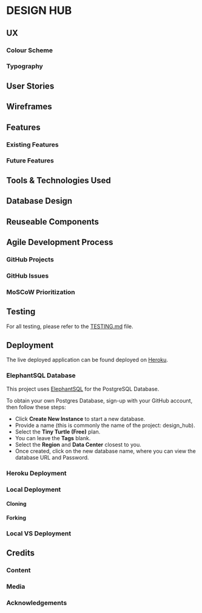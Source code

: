# DESIGN HUB

## UX

### Colour Scheme

### Typography

## User Stories

## Wireframes

## Features

### Existing Features

### Future Features

## Tools & Technologies Used

## Database Design

## Reuseable Components

## Agile Development Process

### GitHub Projects

### GitHub Issues

### MoSCoW Prioritization

## Testing

For all testing, please refer to the [TESTING.md](TESTING.md) file.

## Deployment

The live deployed application can be found deployed on [Heroku](https://design-hub-af7f99885c3f.herokuapp.com).

### ElephantSQL Database

This project uses [ElephantSQL](https://www.elephantsql.com) for the PostgreSQL Database.

To obtain your own Postgres Database, sign-up with your GitHub account, then follow these steps:
- Click **Create New Instance** to start a new database.
- Provide a name (this is commonly the name of the project: design_hub).
- Select the **Tiny Turtle (Free)** plan.
- You can leave the **Tags** blank.
- Select the **Region** and **Data Center** closest to you.
- Once created, click on the new database name, where you can view the database URL and Password.


### Heroku Deployment

### Local Deployment

#### Cloning

#### Forking

### Local VS Deployment

## Credits

### Content

### Media

### Acknowledgements